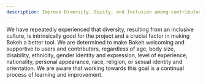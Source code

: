 ```yaml
---
description: Improve Diversity, Equity, and Inclusion among contributors and users
---
```

We have repeatedly experienced that diversity, resulting from an inclusive
culture, is intrinsically good for the project and a crucial factor in making
Bokeh a better tool. We are determined to make Bokeh welcoming and supportive to
users and contributors, regardless of age, body size, disability, ethnicity,
gender identity and expression, level of experience, nationality, personal
appearance, race, religion, or sexual identity and orientation. We are aware
that working towards this goal is a continual process of learning and
improvement.
